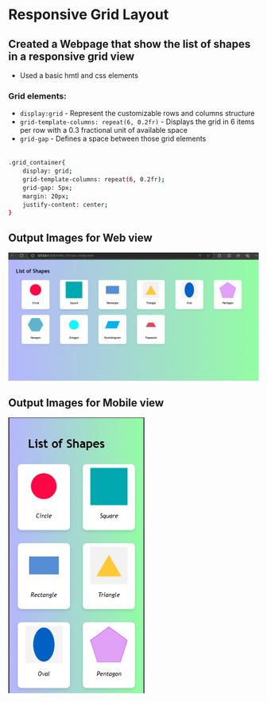 # Responsive Grid Layout

## Created a Webpage that show the list of shapes in a responsive grid view
- Used a basic hmtl and css elements
### Grid elements:
- `display:grid` - Represent the customizable rows and columns structure 
- `grid-template-columns: repeat(6, 0.2fr)` - Displays the grid in 6 items per row with a 0.3 fractional unit of available space
- `grid-gap` - Defines a space between those grid elements

``` bash

.grid_container{
    display: grid;
    grid-template-columns: repeat(6, 0.2fr);
    grid-gap: 5px;
    margin: 20px;
    justify-content: center;
}
```


## Output Images for Web view
![alt text](./assests/image.png)

## Output Images for Mobile view
![alt text](./assests/image-1.png)